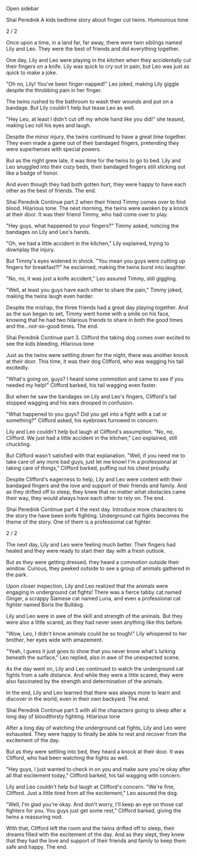 Open sidebar

Shai Perednik
A kids bedtime story about finger cut twins.  Humourous tone

2 / 2

Once upon a time, in a land far, far away, there were twin siblings named Lily and Leo. They were the best of friends and did everything together.

One day, Lily and Leo were playing in the kitchen when they accidentally cut their fingers on a knife. Lily was quick to cry out in pain, but Leo was just as quick to make a joke.

"Oh no, Lily! You've been finger-napped!" Leo joked, making Lily giggle despite the throbbing pain in her finger.

The twins rushed to the bathroom to wash their wounds and put on a bandage. But Lily couldn't help but tease Leo as well.

"Hey Leo, at least I didn't cut off my whole hand like you did!" she teased, making Leo roll his eyes and laugh.

Despite the minor injury, the twins continued to have a great time together. They even made a game out of their bandaged fingers, pretending they were superheroes with special powers.

But as the night grew late, it was time for the twins to go to bed. Lily and Leo snuggled into their cozy beds, their bandaged fingers still sticking out like a badge of honor.

And even though they had both gotten hurt, they were happy to have each other as the best of friends. The end.




Shai Perednik
Continue part 2 when their friend Timmy comes over to find blood. Hilarious tone. 
The next morning, the twins were awoken by a knock at their door. It was their friend Timmy, who had come over to play.

"Hey guys, what happened to your fingers?" Timmy asked, noticing the bandages on Lily and Leo's hands.

"Oh, we had a little accident in the kitchen," Lily explained, trying to downplay the injury.

But Timmy's eyes widened in shock. "You mean you guys were cutting up fingers for breakfast?!" he exclaimed, making the twins burst into laughter.

"No, no, it was just a knife accident," Leo assured Timmy, still giggling.

"Well, at least you guys have each other to share the pain," Timmy joked, making the twins laugh even harder.

Despite the mishap, the three friends had a great day playing together. And as the sun began to set, Timmy went home with a smile on his face, knowing that he had two hilarious friends to share in both the good times and the...not-so-good times. The end.




Shai Perednik
Continue part 3. Clifford the taking dog comes over excited to see the kids bleeding.  Hilarious tone 

Just as the twins were settling down for the night, there was another knock at their door. This time, it was their dog Clifford, who was wagging his tail excitedly.

"What's going on, guys? I heard some commotion and came to see if you needed my help!" Clifford barked, his tail wagging even faster.

But when he saw the bandages on Lily and Leo's fingers, Clifford's tail stopped wagging and his ears drooped in confusion.

"What happened to you guys? Did you get into a fight with a cat or something?" Clifford asked, his eyebrows furrowed in concern.

Lily and Leo couldn't help but laugh at Clifford's assumption. "No, no, Clifford. We just had a little accident in the kitchen," Leo explained, still chuckling.

But Clifford wasn't satisfied with that explanation. "Well, if you need me to take care of any more bad guys, just let me know! I'm a professional at taking care of things," Clifford barked, puffing out his chest proudly.

Despite Clifford's eagerness to help, Lily and Leo were content with their bandaged fingers and the love and support of their friends and family. And as they drifted off to sleep, they knew that no matter what obstacles came their way, they would always have each other to rely on. The end.




Shai Perednik
Continue part 4 the next day. Introduce more characters to the story the have been knife fighting.  Underground cat fights becomes the theme of the story. One of them is a professional cat fighter. 

2 / 2

The next day, Lily and Leo were feeling much better. Their fingers had healed and they were ready to start their day with a fresh outlook.

But as they were getting dressed, they heard a commotion outside their window. Curious, they peeked outside to see a group of animals gathered in the park.

Upon closer inspection, Lily and Leo realized that the animals were engaging in underground cat fights! There was a fierce tabby cat named Ginger, a scrappy Siamese cat named Luna, and even a professional cat fighter named Boris the Bulldog.

Lily and Leo were in awe of the skill and strength of the animals. But they were also a little scared, as they had never seen anything like this before.

"Wow, Leo, I didn't know animals could be so tough!" Lily whispered to her brother, her eyes wide with amazement.

"Yeah, I guess it just goes to show that you never know what's lurking beneath the surface," Leo replied, also in awe of the unexpected scene.

As the day went on, Lily and Leo continued to watch the underground cat fights from a safe distance. And while they were a little scared, they were also fascinated by the strength and determination of the animals.

In the end, Lily and Leo learned that there was always more to learn and discover in the world, even in their own backyard. The end.




Shai Perednik
Continue part 5 with all the characters going to sleep after a long day of bloodthirsty fighting. Hilarious tone


After a long day of watching the underground cat fights, Lily and Leo were exhausted. They were happy to finally be able to rest and recover from the excitement of the day.

But as they were settling into bed, they heard a knock at their door. It was Clifford, who had been watching the fights as well.

"Hey guys, I just wanted to check in on you and make sure you're okay after all that excitement today," Clifford barked, his tail wagging with concern.

Lily and Leo couldn't help but laugh at Clifford's concern. "We're fine, Clifford. Just a little tired from all the excitement," Leo assured the dog.

"Well, I'm glad you're okay. And don't worry, I'll keep an eye on those cat fighters for you. You guys just get some rest," Clifford barked, giving the twins a reassuring nod.

With that, Clifford left the room and the twins drifted off to sleep, their dreams filled with the excitement of the day. And as they slept, they knew that they had the love and support of their friends and family to keep them safe and happy. The end.